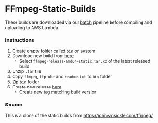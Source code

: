 # FFmpeg-Static-Builds

These builds are downloaded via our [batch](https://github.com/smartpostapp/batch/actions) pipeline before compiling and uploading to AWS Lambda.

### Instructions
1. Create empty folder called `bin` on system
2. Download new build from [here](https://johnvansickle.com/ffmpeg/)
   - Select `ffmpeg-release-amd64-static.tar.xz` of the latest released build
3. Unzip `.tar` file
4. Copy `ffmpeg`, `ffprobe` and `readme.txt` to `bin` folder
5. Zip `bin` folder
6. Create new release [here](https://github.com/smartpostapp/FFmpeg-Static-Builds/releases)
   - Create new tag matching build version

### Source
This is a clone of the static builds from https://johnvansickle.com/ffmpeg/

